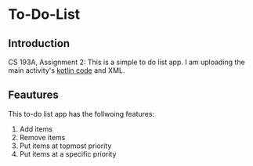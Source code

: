# To-Do-List
## Introduction
CS 193A, Assignment 2: This is a simple to do list app. I am uploading the main activity's [kotlin code](https://github.com/devansh287/To-Do-List/blob/master/ToDoListActivity.kt) and XML.
## Feautures
This to-do list app has the follwoing features:
1. Add items
2. Remove items
3. Put items at topmost priority
4. Put items at a specific priority
